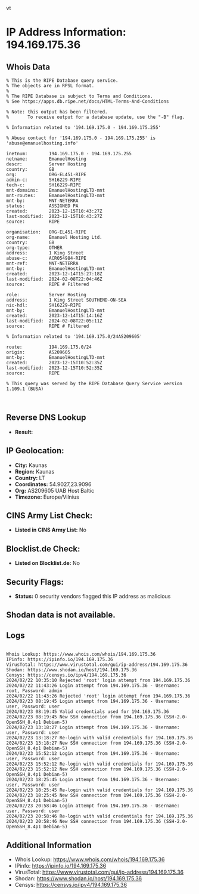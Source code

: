 vt
# IP Address Information: 194.169.175.36

## Whois Data
```
% This is the RIPE Database query service.
% The objects are in RPSL format.
%
% The RIPE Database is subject to Terms and Conditions.
% See https://apps.db.ripe.net/docs/HTML-Terms-And-Conditions

% Note: this output has been filtered.
%       To receive output for a database update, use the "-B" flag.

% Information related to '194.169.175.0 - 194.169.175.255'

% Abuse contact for '194.169.175.0 - 194.169.175.255' is 'abuse@emanuelhosting.info'

inetnum:        194.169.175.0 - 194.169.175.255
netname:        EmanuelHosting
descr:          Server Hosting
country:        GB
org:            ORG-EL451-RIPE
admin-c:        SH16229-RIPE
tech-c:         SH16229-RIPE
mnt-domains:    EmanuelHostingLTD-mnt
mnt-routes:     EmanuelHostingLTD-mnt
mnt-by:         MNT-NETERRA
status:         ASSIGNED PA
created:        2023-12-15T10:43:27Z
last-modified:  2023-12-15T10:43:27Z
source:         RIPE

organisation:   ORG-EL451-RIPE
org-name:       Emanuel Hosting Ltd.
country:        GB
org-type:       OTHER
address:        1 King Street
abuse-c:        ACRO54984-RIPE
mnt-ref:        MNT-NETERRA
mnt-by:         EmanuelHostingLTD-mnt
created:        2023-12-14T15:27:18Z
last-modified:  2024-02-08T22:04:46Z
source:         RIPE # Filtered

role:           Server Hosting
address:        1 King Street SOUTHEND-ON-SEA
nic-hdl:        SH16229-RIPE
mnt-by:         EmanuelHostingLTD-mnt
created:        2023-12-14T15:14:16Z
last-modified:  2024-02-08T22:05:11Z
source:         RIPE # Filtered

% Information related to '194.169.175.0/24AS209605'

route:          194.169.175.0/24
origin:         AS209605
mnt-by:         EmanuelHostingLTD-mnt
created:        2023-12-15T10:52:35Z
last-modified:  2023-12-15T10:52:35Z
source:         RIPE

% This query was served by the RIPE Database Query Service version 1.109.1 (BUSA)



```
## Reverse DNS Lookup
- **Result:** 

## IP Geolocation:
- **City:** Kaunas
- **Region:** Kaunas
- **Country:** LT
- **Coordinates:** 54.9027,23.9096
- **Org:** AS209605 UAB Host Baltic
- **Timezone:** Europe/Vilnius

## CINS Army List Check:
- **Listed in CINS Army List:** 
No

## Blocklist.de Check:
- **Listed on Blocklist.de:** 
No

## Security Flags:
- **Status:** 0 security vendors flagged this IP address as malicious

## Shodan data is not available.

## Logs
```

Whois Lookup: https://www.whois.com/whois/194.169.175.36
IPinfo: https://ipinfo.io/194.169.175.36
VirusTotal: https://www.virustotal.com/gui/ip-address/194.169.175.36
Shodan: https://www.shodan.io/host/194.169.175.36
Censys: https://censys.io/ipv4/194.169.175.36
2024/02/22 10:35:10 Rejected 'root' login attempt from 194.169.175.36
2024/02/22 11:43:26 Login attempt from 194.169.175.36 - Username: root, Password: admin
2024/02/22 11:43:26 Rejected 'root' login attempt from 194.169.175.36
2024/02/23 08:19:45 Login attempt from 194.169.175.36 - Username: user, Password: user
2024/02/23 08:19:45 Valid credentials used for 194.169.175.36
2024/02/23 08:19:45 New SSH connection from 194.169.175.36 (SSH-2.0-OpenSSH_8.4p1 Debian-5)
2024/02/23 13:18:27 Login attempt from 194.169.175.36 - Username: user, Password: user
2024/02/23 13:18:27 Re-login with valid credentials for 194.169.175.36
2024/02/23 13:18:27 New SSH connection from 194.169.175.36 (SSH-2.0-OpenSSH_8.4p1 Debian-5)
2024/02/23 15:52:12 Login attempt from 194.169.175.36 - Username: user, Password: user
2024/02/23 15:52:12 Re-login with valid credentials for 194.169.175.36
2024/02/23 15:52:12 New SSH connection from 194.169.175.36 (SSH-2.0-OpenSSH_8.4p1 Debian-5)
2024/02/23 18:25:45 Login attempt from 194.169.175.36 - Username: user, Password: user
2024/02/23 18:25:45 Re-login with valid credentials for 194.169.175.36
2024/02/23 18:25:45 New SSH connection from 194.169.175.36 (SSH-2.0-OpenSSH_8.4p1 Debian-5)
2024/02/23 20:58:46 Login attempt from 194.169.175.36 - Username: user, Password: user
2024/02/23 20:58:46 Re-login with valid credentials for 194.169.175.36
2024/02/23 20:58:46 New SSH connection from 194.169.175.36 (SSH-2.0-OpenSSH_8.4p1 Debian-5)

```
## Additional Information
- Whois Lookup: https://www.whois.com/whois/194.169.175.36
- IPinfo: https://ipinfo.io/194.169.175.36
- VirusTotal: https://www.virustotal.com/gui/ip-address/194.169.175.36
- Shodan: https://www.shodan.io/host/194.169.175.36
- Censys: https://censys.io/ipv4/194.169.175.36

